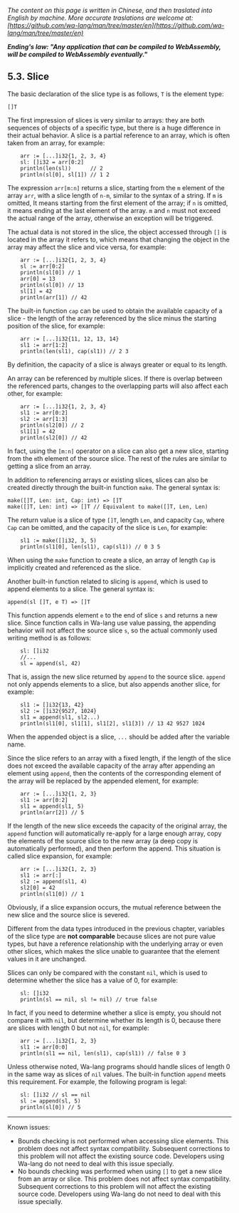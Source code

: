 *The content on this page is written in Chinese, and then traslated into English by machine. More accurate traslations are welcome at: [https://github.com/wa-lang/man/tree/master/en](https://github.com/wa-lang/man/tree/master/en)*

***Ending's law: "Any application that can be compiled to WebAssembly, will be compiled to WebAssembly eventually."***

## 5.3. Slice

The basic declaration of the slice type is as follows, `T` is the element type:
```wa
[]T
```

The first impression of slices is very similar to arrays: they are both sequences of objects of a specific type, but there is a huge difference in their actual behavior. A slice is a partial reference to an array, which is often taken from an array, for example:
```wa
    arr := [...]i32{1, 2, 3, 4}
    sl: []i32 = arr[0:2]
    println(len(sl))      // 2
    println(sl[0], sl[1]) // 1 2
```

The expression `arr[m:n]` returns a slice, starting from the `m` element of the array `arr`, with a slice length of `n-m`, similar to the syntax of a string. If `m` is omitted, It means starting from the first element of the array; if `n` is omitted, it means ending at the last element of the array. `m` and `n` must not exceed the actual range of the array, otherwise an exception will be triggered.

The actual data is not stored in the slice, the object accessed through `[]` is located in the array it refers to, which means that changing the object in the array may affect the slice and vice versa, for example:
```wa
    arr := [...]i32{1, 2, 3, 4}
    sl := arr[0:2]
    println(sl[0]) // 1
    arr[0] = 13
    println(sl[0]) // 13
    sl[1] = 42
    println(arr[1]) // 42
```

The built-in function `cap` can be used to obtain the available capacity of a slice - the length of the array referenced by the slice minus the starting position of the slice, for example:
```wa
    arr := [...]i32{11, 12, 13, 14}
    sl1 := arr[1:2]
    println(len(sl1), cap(sl1)) // 2 3
```

By definition, the capacity of a slice is always greater or equal to its length.

An array can be referenced by multiple slices. If there is overlap between the referenced parts, changes to the overlapping parts will also affect each other, for example:
```wa
    arr := [...]i32{1, 2, 3, 4}
    sl1 := arr[0:2]
    sl2 := arr[1:3]
    println(sl2[0]) // 2
    sl1[1] = 42
    println(sl2[0]) // 42
```

In fact, using the `[m:n]` operator on a slice can also get a new slice, starting from the `m`th element of the source slice. The rest of the rules are similar to getting a slice from an array.

In addition to referencing arrays or existing slices, slices can also be created directly through the built-in function `make`. The general syntax is:
```wa
make([]T, Len: int, Cap: int) => []T
make([]T, Len: int) => []T // Equivalent to make([]T, Len, Len)
```

The return value is a slice of type `[]T`, length `Len`, and capacity `Cap`, where `Cap` can be omitted, and the capacity of the slice is `Len`, for example:
```wa
    sl1 := make([]i32, 3, 5)
    println(sl1[0], len(sl1), cap(sl1)) // 0 3 5
```

When using the `make` function to create a slice, an array of length `Cap` is implicitly created and referenced as the slice.

Another built-in function related to slicing is `append`, which is used to append elements to a slice. The general syntax is:
```wa
append(sl []T, e T) => []T
```

This function appends element `e` to the end of slice `s` and returns a new slice. Since function calls in Wa-lang use value passing, the appending behavior will not affect the source slice `s`, so the actual commonly used writing method is as follows:
```wa
    sl: []i32
    //...
    sl = append(sl, 42)
```

That is, assign the new slice returned by `append` to the source slice. `append` not only appends elements to a slice, but also appends another slice, for example:
```wa
    sl1 := []i32{13, 42}
    sl2 := []i32{9527, 1024}
    sl1 = append(sl1, sl2...)
    println(sl1[0], sl1[1], sl1[2], sl1[3]) // 13 42 9527 1024
```

When the appended object is a slice, `...` should be added after the variable name.

Since the slice refers to an array with a fixed length, if the length of the slice does not exceed the available capacity of the array after appending an element using `append`, then the contents of the corresponding element of the array will be replaced by the appended element, for example:
```wa
    arr := [...]i32{1, 2, 3}
    sl1 := arr[0:2]
    sl1 = append(sl1, 5)
    println(arr[2]) // 5    
```

If the length of the new slice exceeds the capacity of the original array, the `append` function will automatically re-apply for a large enough array, copy the elements of the source slice to the new array (a deep copy is automatically performed), and then perform the append. This situation is called slice expansion, for example:
```wa
    arr := [...]i32{1, 2, 3}
    sl1 := arr[:]
    sl2 := append(sl1, 4)
    sl2[0] = 42
    println(sl1[0]) // 1
```

Obviously, if a slice expansion occurs, the mutual reference between the new slice and the source slice is severed.

Different from the data types introduced in the previous chapter, variables of the slice type are **not comparable** because slices are not pure value types, but have a reference relationship with the underlying array or even other slices, which makes the slice unable to guarantee that the element values ​​in it are unchanged.

Slices can only be compared with the constant `nil`, which is used to determine whether the slice has a value of 0, for example:
```wa
    sl: []i32
    println(sl == nil, sl != nil) // true false
```

In fact, if you need to determine whether a slice is empty, you should not compare it with `nil`, but determine whether its length is 0, because there are slices with length 0 but not `nil`, for example:
```wa
    arr := [...]i32{1, 2, 3}
    sl1 := arr[0:0]
    println(sl1 == nil, len(sl1), cap(sl1)) // false 0 3
```

Unless otherwise noted, Wa-lang programs should handle slices of length 0 in the same way as slices of `nil` values. The built-in function `append` meets this requirement. For example, the following program is legal:
```wa
    sl: []i32 // sl == nil
    sl := append(sl, 5)
    println(sl[0]) // 5
```

---

Known issues:
- Bounds checking is not performed when accessing slice elements. This problem does not affect syntax compatibility. Subsequent corrections to this problem will not affect the existing source code. Developers using Wa-lang do not need to deal with this issue specially.
- No bounds checking was performed when using `[]` to get a new slice from an array or slice. This problem does not affect syntax compatibility. Subsequent corrections to this problem will not affect the existing source code. Developers using Wa-lang do not need to deal with this issue specially.